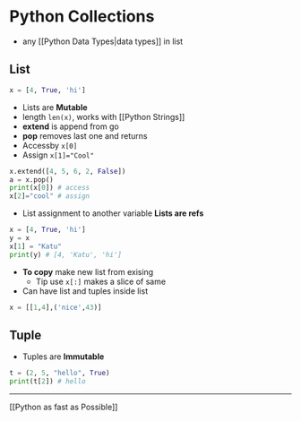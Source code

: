 # Python Collections

- any [[Python Data Types|data types]] in list

## List

```python
x = [4, True, 'hi']
```

- Lists are **Mutable**
- length `len(x)`, works with [[Python Strings]]
- **extend** is append from go
- **pop** removes last one and returns
- Accessby `x[0]`
- Assign `x[1]="Cool"`

```python
x.extend([4, 5, 6, 2, False])
a = x.pop()
print(x[0]) # access
x[2]="cool" # assign
```

- List assignment to another variable **Lists are refs**

```python
x = [4, True, 'hi']
y = x
x[1] = "Katu"
print(y) # [4, 'Katu', 'hi']
```

- **To copy** make new list from exising
  - Tip use `x[:]` makes a slice of same
- Can have list and tuples inside list

```python
x = [[1,4],('nice',43)]
```

## Tuple

- Tuples are **Immutable**

```python
t = (2, 5, "hello", True)
print(t[2]) # hello
```

---

[[Python as fast as Possible]]
